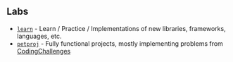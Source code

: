 ## Labs

- [`learn`](./learn) - Learn / Practice / Implementations of new libraries, frameworks, languages, etc.
- [`petproj`](./petproj) - Fully functional projects, mostly implementing problems from [CodingChallenges](https://codingchallenges.fyi/challenges/)
